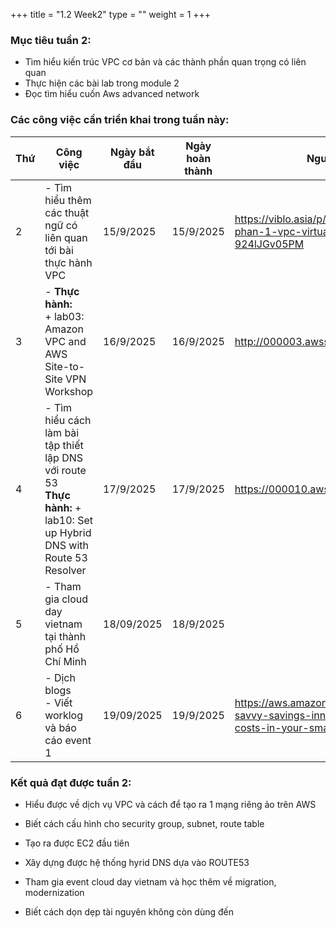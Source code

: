 +++
title = "1.2 Week2"
type = ""
weight = 1
+++

### Mục tiêu tuần 2:

* Tìm hiểu kiến trúc VPC cơ bản và các thành phần quan trọng có liên quan
* Thực hiện các bài lab trong module 2
* Đọc tìm hiểu cuốn Aws advanced network

### Các công việc cần triển khai trong tuần này:
| Thứ | Công việc| Ngày bắt đầu | Ngày hoàn thành | Nguồn tài liệu |
| --- | ------------------------------------------------------------------------------------------------------------------------------------------------------------------------------------------- | ------------ | --------------- | ----------------------------------------- |
| 2   | - Tìm hiểu thêm các thuật ngữ có liên quan tới bài thực hành VPC | 15/9/2025 | 15/9/2025 | <https://viblo.asia/p/tim-hieu-ve-aws-phan-1-vpc-virtual-private-cloud-924lJGv05PM>
| 3   | - **Thực hành:** <br>+ lab03: Amazon VPC and AWS Site-to-Site VPN Workshop | 16/9/2025 | 16/9/2025 | <http://000003.awsstudygroup.com/> |
| 4   | - Tìm hiểu cách làm bài tập thiết lập DNS với route 53 <br> **Thực hành:** + lab10: Set up Hybrid DNS with Route 53 Resolver   | 17/9/2025 | 17/9/2025| <https://000010.awsstudygroup.com/> |
| 5   | - Tham gia cloud day vietnam tại thành phố Hồ Chí Minh | 18/09/2025 | 18/9/2025 |  |
| 6   | - Dịch blogs <br> - Viết worklog và báo cáo event 1 | 19/09/2025 | 19/9/2025 | <https://aws.amazon.com/vi/blogs/smb/tech-savvy-savings-innovative-ways-to-cut-costs-in-your-small-business/> |


### Kết quả đạt được tuần 2:

* Hiểu được về dịch vụ VPC và cách để tạo ra 1 mạng riêng ảo trên AWS

* Biết cách cấu hình cho security group, subnet, route table

* Tạo ra được EC2 đầu tiên

* Xây dựng được hệ thống hyrid DNS dựa vào ROUTE53 

* Tham gia event cloud day vietnam và học thêm về migration, modernization

* Biết cách dọn dẹp tài nguyên không còn dùng đến
